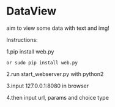 # DataView
aim to view some data with text and img!

Instructions:

  1.pip install web.py
  
    or sudo pip install web.py
    
  2.run start_webserver.py with python2
  
  3.input 127.0.0.1:8080  in browser
  
  4.then input url, params and choice type
